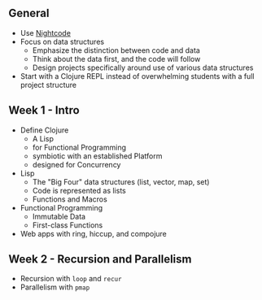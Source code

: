 ## General

* Use [Nightcode](https://sekao.net/nightcode/)
* Focus on data structures
  * Emphasize the distinction between code and data
  * Think about the data first, and the code will follow
  * Design projects specifically around use of various data structures
* Start with a Clojure REPL instead of overwhelming students with a full project structure

## Week 1 - Intro

* Define Clojure
  * A Lisp
  * for Functional Programming
  * symbiotic with an established Platform
  * designed for Concurrency
* Lisp
  * The "Big Four" data structures (list, vector, map, set)
  * Code is represented as lists
  * Functions and Macros
* Functional Programming
  * Immutable Data
  * First-class Functions
* Web apps with ring, hiccup, and compojure

## Week 2 - Recursion and Parallelism

* Recursion with `loop` and `recur`
* Parallelism with `pmap`

